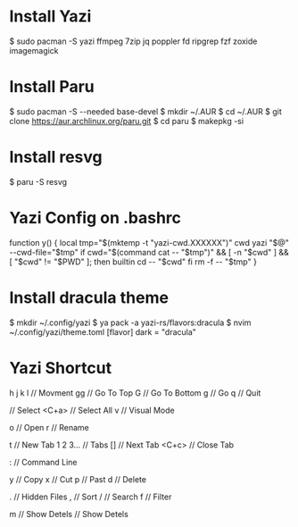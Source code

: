 # Install Yazi
  $ sudo pacman -S yazi ffmpeg 7zip jq poppler fd ripgrep fzf zoxide imagemagick

# Install Paru
  $ sudo pacman -S --needed base-devel
  $ mkdir ~/.AUR
  $ cd ~/.AUR
  $ git clone https://aur.archlinux.org/paru.git
  $ cd paru
  $ makepkg -si

# Install resvg
  $ paru -S resvg

# Yazi Config on .bashrc
function y() {
	local tmp="$(mktemp -t "yazi-cwd.XXXXXX")" cwd
	yazi "$@" --cwd-file="$tmp"
	if cwd="$(command cat -- "$tmp")" && [ -n "$cwd" ] && [ "$cwd" != "$PWD" ]; then
		builtin cd -- "$cwd"
	fi
	rm -f -- "$tmp"
}

# Install dracula theme
  $ mkdir ~/.config/yazi
  $ ya pack -a yazi-rs/flavors:dracula
  $ nvim ~/.config/yazi/theme.toml
        [flavor]
        dark = "dracula"

# Yazi Shortcut
h j k l // Movment
gg      // Go To Top
G       // Go To Bottom
g       // Go
q       // Quit

<Space> // Select
<C+a>   // Select All
v       // Visual Mode


o // Open
r // Rename

t         // New Tab 
1 2 3...  // Tabs
[]        // Next Tab
<C+c>     // Close Tab

: // Command Line

y // Copy 
x // Cut 
p // Past
d // Delete

. // Hidden Files
, // Sort 
/ // Search
f // Filter

m      // Show Detels
<Tab>  // Show Detels
